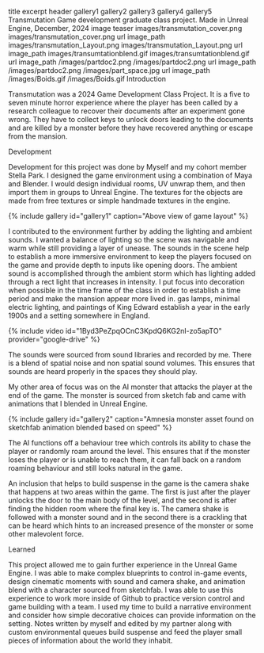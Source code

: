 title	excerpt	header	gallery1	gallery2	gallery3	gallery4	gallery5
Transmutation
Game development graduate class project. Made in Unreal Engine, December, 2024
image	teaser
images/transmutation_cover.png
images/transmutation_cover.png
url	image_path
images/transmutation_Layout.png
images/transmutation_Layout.png
url	image_path
images/transumtationblend.gif
images/transumtationblend.gif
url	image_path
/images/partdoc2.png
/images/partdoc2.png
url	image_path
/images/partdoc2.png
/images/part_space.jpg
url	image_path
/images/Boids.gif
/images/Boids.gif
Introduction

Transmutation was a 2024 Game Development Class Project. It is a five to seven minute horror experience where the player has been called by a research colleague to recover their documents after an experiment gone wrong. They have to collect keys to unlock doors leading to the documents and are killed by a monster before they have recovered anything or escape from the mansion.

Development

Development for this project was done by Myself and my cohort member Stella Park. I designed the game environment using a combination of Maya and Blender. I would design individual rooms, UV unwrap them, and then import them in groups to Unreal Engine. The textures for the objects are made from free textures or simple handmade textures in the engine.

{% include gallery id="gallery1" caption="Above view of game layout" %}

I contributed to the environment further by adding the lighting and ambient sounds. I wanted a balance of lighting so the scene was navigable and warm while still providing a layer of unease. The sounds in the scene help to establish a more immersive environment to keep the players focused on the game and provide depth to inputs like opening doors. The ambient sound is accomplished through the ambient storm which has lighting added through a rect light that increases in intensity. I put focus into decoration when possible in the time frame of the class in order to establish a time period and make the mansion appear more lived in. gas lamps, minimal electric lighting, and paintings of King Edward establish a year in the early 1900s and a setting somewhere in England.

{% include video id="1Byd3PeZpqOCnC3KpdQ6KG2nI-zo5apTO" provider="google-drive" %}

The sounds were sourced from sound libraries and recorded by me. There is a blend of spatial noise and non spatial sound volumes. This ensures that sounds are heard properly in the spaces they should play.

My other area of focus was on the AI monster that attacks the player at the end of the game. The monster is sourced from sketch fab and came with animations that I blended in Unreal Engine.

{% include gallery id="gallery2" caption="Amnesia monster asset found on sketchfab animation blended based on speed" %}

The AI functions off a behaviour tree which controls its ability to chase the player or randomly roam around the level. This ensures that if the monster loses the player or is unable to reach them, it can fall back on a random roaming behaviour and still looks natural in the game.

An inclusion that helps to build suspense in the game is the camera shake that happens at two areas within the game. The first is just after the player unlocks the door to the main body of the level, and the second is after finding the hidden room where the final key is. The camera shake is followed with a monster sound and in the second there is a crackling that can be heard which hints to an increased presence of the monster or some other malevolent force.

Learned

This project allowed me to gain further experience in the Unreal Game Engine. I was able to make complex blueprints to control in-game events, design cinematic moments with sound and camera shake, and animation blend with a character sourced from sketchfab. I was able to use this experience to work more inside of Github to practice version control and game building with a team. I used my time to build a narrative environment and consider how simple decorative choices can provide information on the setting. Notes written by myself and edited by my partner along with custom environmental queues build suspense and feed the player small pieces of information about the world they inhabit.
